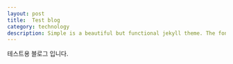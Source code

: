 ```yaml
---
layout: post
title:  Test blog
category: technology 
description: Simple is a beautiful but functional jekyll theme. The font-type setting looks really good when writers use CJK mixed with English.
---
```


테스트용 블로그 입니다.
